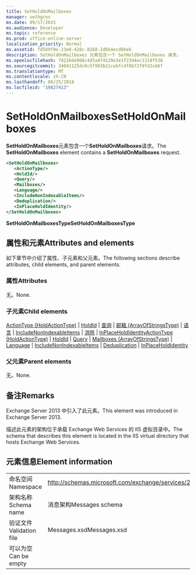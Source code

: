 ```yaml
---
title: SetHoldOnMailboxes
manager: sethgros
ms.date: 09/17/2015
ms.audience: Developer
ms.topic: reference
ms.prod: office-online-server
localization_priority: Normal
ms.assetid: fd5b9f0e-23e8-428c-8168-2d6b4ecd6beb
description: SetHoldOnMailboxes 元素包含一个 SetHoldOnMailboxes 请求。
ms.openlocfilehash: 7d226de908c4d5a474129e3e1f2344ec1318f538
ms.sourcegitcommit: 34041125dc8c5f993b21cebfc4f8b72f0fd2cb6f
ms.translationtype: MT
ms.contentlocale: zh-CN
ms.lasthandoff: 06/25/2018
ms.locfileid: "19827413"
---
```

# <a name="setholdonmailboxes"></a><span data-ttu-id="3e40c-103">SetHoldOnMailboxes</span><span class="sxs-lookup"><span data-stu-id="3e40c-103">SetHoldOnMailboxes</span></span>

<span data-ttu-id="3e40c-104">**SetHoldOnMailboxes**元素包含一个**SetHoldOnMailboxes**请求。</span><span class="sxs-lookup"><span data-stu-id="3e40c-104">The **SetHoldOnMailboxes** element contains a **SetHoldOnMailboxes** request.</span></span> 
  
```XML
<SetHoldOnMailboxes>
   <ActionType/>
   <HoldId/>
   <Query/>
   <Mailboxes/>
   <Language/>
   <IncludeNonIndexableItems/>
   <Deduplication/>
   <InPlaceHoldIdentity/>
</SetHoldOnMailboxes>
```

 <span data-ttu-id="3e40c-105">**SetHoldOnMailboxesType**</span><span class="sxs-lookup"><span data-stu-id="3e40c-105">**SetHoldOnMailboxesType**</span></span>
## <a name="attributes-and-elements"></a><span data-ttu-id="3e40c-106">属性和元素</span><span class="sxs-lookup"><span data-stu-id="3e40c-106">Attributes and elements</span></span>

<span data-ttu-id="3e40c-107">如下章节中介绍了属性、子元素和父元素。</span><span class="sxs-lookup"><span data-stu-id="3e40c-107">The following sections describe attributes, child elements, and parent elements.</span></span>
  
### <a name="attributes"></a><span data-ttu-id="3e40c-108">属性</span><span class="sxs-lookup"><span data-stu-id="3e40c-108">Attributes</span></span>

<span data-ttu-id="3e40c-109">无。</span><span class="sxs-lookup"><span data-stu-id="3e40c-109">None.</span></span>
  
### <a name="child-elements"></a><span data-ttu-id="3e40c-110">子元素</span><span class="sxs-lookup"><span data-stu-id="3e40c-110">Child elements</span></span>

<span data-ttu-id="3e40c-111">[ActionType (HoldActionType)](actiontype-holdactiontype.md) | [HoldId](holdid.md) | [查询](query.md) | [邮箱 (ArrayOfStringsType)](mailboxes-arrayofstringstype.md) | [语言](language.md) | [IncludeNonIndexableItems](includenonindexableitems.md) | [消除](deduplication.md)  |  [InPlaceHoldIdentity](inplaceholdidentity.md)</span><span class="sxs-lookup"><span data-stu-id="3e40c-111">[ActionType (HoldActionType)](actiontype-holdactiontype.md) | [HoldId](holdid.md) | [Query](query.md) | [Mailboxes (ArrayOfStringsType)](mailboxes-arrayofstringstype.md) | [Language](language.md) | [IncludeNonIndexableItems](includenonindexableitems.md) | [Deduplication](deduplication.md) | [InPlaceHoldIdentity](inplaceholdidentity.md)</span></span>
  
### <a name="parent-elements"></a><span data-ttu-id="3e40c-112">父元素</span><span class="sxs-lookup"><span data-stu-id="3e40c-112">Parent elements</span></span>

<span data-ttu-id="3e40c-113">无。</span><span class="sxs-lookup"><span data-stu-id="3e40c-113">None.</span></span>
  
## <a name="remarks"></a><span data-ttu-id="3e40c-114">备注</span><span class="sxs-lookup"><span data-stu-id="3e40c-114">Remarks</span></span>

<span data-ttu-id="3e40c-115">Exchange Server 2013 中引入了此元素。</span><span class="sxs-lookup"><span data-stu-id="3e40c-115">This element was introduced in Exchange Server 2013.</span></span>
  
<span data-ttu-id="3e40c-116">描述此元素的架构位于承载 Exchange Web Services 的 IIS 虚拟目录中。</span><span class="sxs-lookup"><span data-stu-id="3e40c-116">The schema that describes this element is located in the IIS virtual directory that hosts Exchange Web Services.</span></span>
  
## <a name="element-information"></a><span data-ttu-id="3e40c-117">元素信息</span><span class="sxs-lookup"><span data-stu-id="3e40c-117">Element information</span></span>

|||
|:-----|:-----|
|<span data-ttu-id="3e40c-118">命名空间</span><span class="sxs-lookup"><span data-stu-id="3e40c-118">Namespace</span></span>  <br/> |http://schemas.microsoft.com/exchange/services/2006/messages  <br/> |
|<span data-ttu-id="3e40c-119">架构名称</span><span class="sxs-lookup"><span data-stu-id="3e40c-119">Schema name</span></span>  <br/> |<span data-ttu-id="3e40c-120">消息架构</span><span class="sxs-lookup"><span data-stu-id="3e40c-120">Messages schema</span></span>  <br/> |
|<span data-ttu-id="3e40c-121">验证文件</span><span class="sxs-lookup"><span data-stu-id="3e40c-121">Validation file</span></span>  <br/> |<span data-ttu-id="3e40c-122">Messages.xsd</span><span class="sxs-lookup"><span data-stu-id="3e40c-122">Messages.xsd</span></span>  <br/> |
|<span data-ttu-id="3e40c-123">可以为空</span><span class="sxs-lookup"><span data-stu-id="3e40c-123">Can be empty</span></span>  <br/> ||
   

